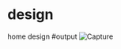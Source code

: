 # design
home design
#output
![Capture](https://user-images.githubusercontent.com/123875147/217719941-ce0dcd9c-872b-4c07-9aef-c9d40619ded5.PNG)
